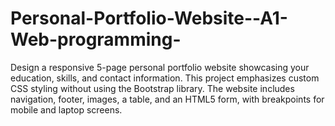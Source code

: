 # Personal-Portfolio-Website--A1-Web-programming-
Design a responsive 5-page personal portfolio website showcasing your education, skills, and contact information. This project emphasizes custom CSS styling without using the Bootstrap library. The website includes navigation, footer, images, a table, and an HTML5 form, with breakpoints for mobile and laptop screens.
